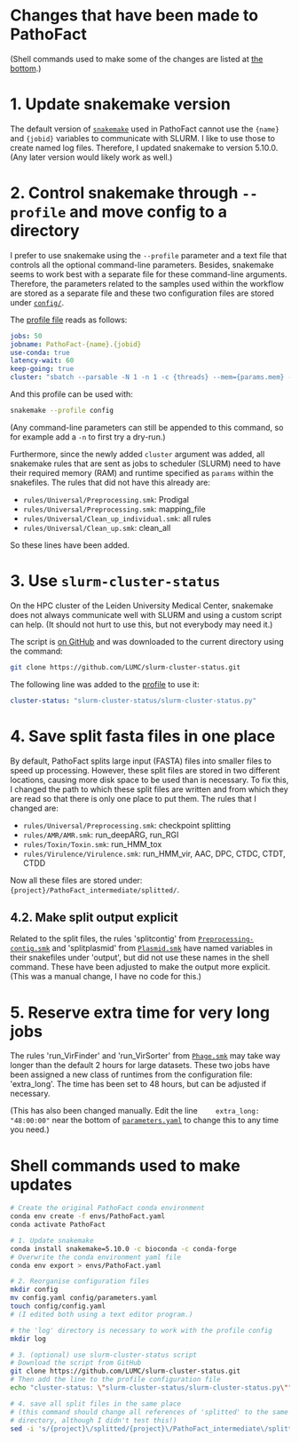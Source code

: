 # Changes that have been made to PathoFact

(Shell commands used to make some of the changes are listed
at [the bottom](#shell-commands-used-to-make-updates).)

# 1. Update snakemake version

The default version of [`snakemake`](https://snakemake.readthedocs.io/)
used in PathoFact cannot use the `{name}` and `{jobid}` variables to 
communicate with SLURM. I like to use those to create named log files.
Therefore, I updated snakemake to version 5.10.0.
(Any later version would likely work as well.)

# 2. Control snakemake through `--profile` and move config to a directory

I prefer to use snakemake using the `--profile` parameter and a text file
that controls all the optional command-line parameters.
Besides, snakemake seems to work best with a separate file for these
command-line arguments.
Therefore, the parameters related to the samples used within the
workflow are stored as a separate file and these two configuration files
are stored under [`config/`](config).

The [profile file](config/config.yaml) reads as follows:

```yaml
jobs: 50
jobname: PathoFact-{name}.{jobid}
use-conda: true
latency-wait: 60
keep-going: true
cluster: "sbatch --parsable -N 1 -n 1 -c {threads} --mem={params.mem} -t {params.runtime} -D . -e log/{name}-{jobid}.err -o log/{name}-{jobid}.out"
```

And this profile can be used with:

```bash
snakemake --profile config
```

(Any command-line parameters can still be appended to this command, so
for example add a `-n` to first try a dry-run.)

Furthermore, since the newly added `cluster` argument was added,
all snakemake rules that are sent as jobs to scheduler (SLURM)
need to have their required memory (RAM) and runtime specified as
`params` within the snakefiles. The rules that did not have this
already are:

 - `rules/Universal/Preprocessing.smk`: Prodigal  
 - `rules/Universal/Preprocessing.smk`: mapping_file  
 - `rules/Universal/Clean_up_individual.smk`: all rules  
 - `rules/Universal/Clean_up.smk`: clean_all

So these lines have been added.

# 3. Use `slurm-cluster-status`

On the HPC cluster of the Leiden University Medical Center,
snakemake does not always communicate well with SLURM and
using a custom script can help.
(It should not hurt to use this, but not everybody may need it.)

The script is [on GitHub](https://github.com/LUMC/slurm-cluster-status)
and was downloaded to the current directory using the command:

```bash
git clone https://github.com/LUMC/slurm-cluster-status.git
```

The following line was added to the [profile](config/config.yaml) to use it:

```yaml
cluster-status: "slurm-cluster-status/slurm-cluster-status.py"
```

# 4. Save split fasta files in one place

By default, PathoFact splits large input (FASTA) files into 
smaller files to speed up processing.
However, these split files are stored in two different locations,
causing more disk space to be used than is necessary.
To fix this, I changed the path to which these split files are
written and from which they are read so that there is only one
place to put them.
The rules that I changed are:

 - `rules/Universal/Preprocessing.smk`: checkpoint splitting  
 - `rules/AMR/AMR.smk`: run_deepARG, run_RGI  
 - `rules/Toxin/Toxin.smk`: run_HMM_tox  
 - `rules/Virulence/Virulence.smk`: run_HMM_vir, AAC, DPC, CTDC, CTDT, CTDD

Now all these files are stored under:
`{project}/PathoFact_intermediate/splitted/`.

## 4.2. Make split output explicit

Related to the split files, the rules 'splitcontig' from
[`Preprocessing-contig.smk`](rules/Universal/Preprocessing-contig.smk)
and 'splitplasmid' from
[`Plasmid.smk`](rules/AMR/Plasmid.smk) have named variables
in their snakefiles under 'output', but did not use these
names in the shell command.
These have been adjusted to make the output more explicit.  
(This was a manual change, I have no code for this.)

# 5. Reserve extra time for very long jobs

The rules 'run_VirFinder' and 'run_VirSorter'
from [`Phage.smk`](rules/AMR/Phage.smk) may take way longer
than the default 2 hours for large datasets.
These two jobs have been assigned a new class of runtimes
from the configuration file: 'extra_long'.
The time has been set to 48 hours, but can be adjusted if
necessary.

(This has also been changed manually.
Edit the line `    extra_long: "48:00:00"` near the bottom
of [`parameters.yaml`](config/parameters.yaml) to
change this to any time you need.)

# Shell commands used to make updates

```bash
# Create the original PathoFact conda environment
conda env create -f envs/PathoFact.yaml
conda activate PathoFact

# 1. Update snakemake
conda install snakemake=5.10.0 -c bioconda -c conda-forge
# Overwrite the conda environment yaml file
conda env export > envs/PathoFact.yaml

# 2. Reorganise configuration files
mkdir config
mv config.yaml config/parameters.yaml
touch config/config.yaml
# (I edited both using a text editor program.)

# the 'log' directory is necessary to work with the profile config
mkdir log

# 3. (optional) use slurm-cluster-status script
# Download the script from GitHub
git clone https://github.com/LUMC/slurm-cluster-status.git
# Then add the line to the profile configuration file
echo "cluster-status: \"slurm-cluster-status/slurm-cluster-status.py\"" >> config/config.yaml

# 4. save all split files in the same place
# (this command should change all references of 'splitted' to the same
# directory, although I didn't test this!)
sed -i 's/{project}\/splitted/{project}\/PathoFact_intermediate\/splitted/g' rules/*/*.smk
```
